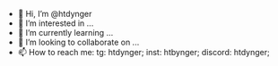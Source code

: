 - 👋 Hi, I’m @htdynger
- 👀 I’m interested in ...
- 🌱 I’m currently learning ...
- 💞️ I’m looking to collaborate on ...
- 📫 How to reach me: tg: htdynger; inst: htbynger; discord: htdynger;

<!---
htdynger/htdynger is a ✨ special ✨ repository because its `README.md` (this file) appears on your GitHub profile.
You can click the Preview link to take a look at your changes.
--->
